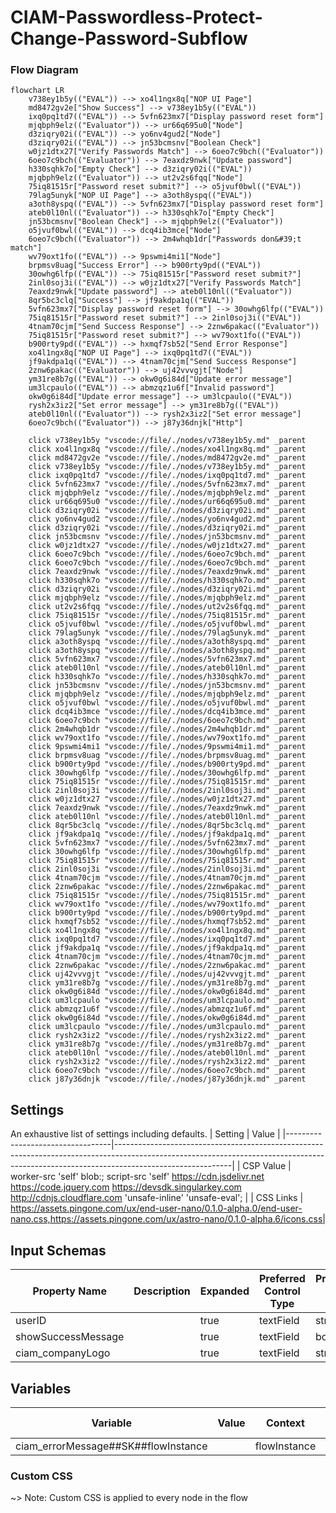 # CIAM-Passwordless-Protect-Change-Password-Subflow

### Flow Diagram
```mermaid
flowchart LR
    v738ey1b5y(("EVAL")) --> xo4l1ngx8q["NOP UI Page"]
    md8472gv2e["Show Success"] --> v738ey1b5y(("EVAL"))
    ixq0pq1td7(("EVAL")) --> 5vfn623mx7["Display password reset form"]
    mjqbph9elz(("Evaluator")) --> ur66q695u0["Node"]
    d3ziqry02i(("EVAL")) --> yo6nv4gud2["Node"]
    d3ziqry02i(("EVAL")) --> jn53bcmsnv["Boolean Check"]
    w0jz1dtx27["Verify Passwords Match"] --> 6oeo7c9bch(("Evaluator"))
    6oeo7c9bch(("Evaluator")) --> 7eaxdz9nwk["Update password"]
    h330sqhk7o["Empty Check"] --> d3ziqry02i(("EVAL"))
    mjqbph9elz(("Evaluator")) --> ut2v2s6fqq["Node"]
    75iq81515r["Password reset submit?"] --> o5jvuf0bwl(("EVAL"))
    79lag5unyk["NOP UI Page"] --> a3oth8yspq(("EVAL"))
    a3oth8yspq(("EVAL")) --> 5vfn623mx7["Display password reset form"]
    ateb0l10nl(("Evaluator")) --> h330sqhk7o["Empty Check"]
    jn53bcmsnv["Boolean Check"] --> mjqbph9elz(("Evaluator"))
    o5jvuf0bwl(("EVAL")) --> dcq4ib3mce["Node"]
    6oeo7c9bch(("Evaluator")) --> 2m4whqb1dr["Passwords don&#39;t match"]
    wv79oxt1fo(("EVAL")) --> 9pswmi4mi1["Node"]
    brpmsv8uag["Success Error"] --> b900rty9pd(("EVAL"))
    30owhg6lfp(("EVAL")) --> 75iq81515r["Password reset submit?"]
    2inl0soj3i(("EVAL")) --> w0jz1dtx27["Verify Passwords Match"]
    7eaxdz9nwk["Update password"] --> ateb0l10nl(("Evaluator"))
    8qr5bc3clq["Success"] --> jf9akdpa1q(("EVAL"))
    5vfn623mx7["Display password reset form"] --> 30owhg6lfp(("EVAL"))
    75iq81515r["Password reset submit?"] --> 2inl0soj3i(("EVAL"))
    4tnam70cjm["Send Success Response"] --> 2znw6pakac(("Evaluator"))
    75iq81515r["Password reset submit?"] --> wv79oxt1fo(("EVAL"))
    b900rty9pd(("EVAL")) --> hxmqf7sb52["Send Error Response"]
    xo4l1ngx8q["NOP UI Page"] --> ixq0pq1td7(("EVAL"))
    jf9akdpa1q(("EVAL")) --> 4tnam70cjm["Send Success Response"]
    2znw6pakac(("Evaluator")) --> uj42vvvgjt["Node"]
    ym31re8b7g(("EVAL")) --> okw0g6i84d["Update error message"]
    um3lcpaulo(("EVAL")) --> abmzqz1u6f["Invalid password"]
    okw0g6i84d["Update error message"] --> um3lcpaulo(("EVAL"))
    rysh2x3iz2["Set error message"] --> ym31re8b7g(("EVAL"))
    ateb0l10nl(("Evaluator")) --> rysh2x3iz2["Set error message"]
    6oeo7c9bch(("Evaluator")) --> j87y36dnjk["Http"]

    click v738ey1b5y "vscode://file/./nodes/v738ey1b5y.md" _parent
    click xo4l1ngx8q "vscode://file/./nodes/xo4l1ngx8q.md" _parent
    click md8472gv2e "vscode://file/./nodes/md8472gv2e.md" _parent
    click v738ey1b5y "vscode://file/./nodes/v738ey1b5y.md" _parent
    click ixq0pq1td7 "vscode://file/./nodes/ixq0pq1td7.md" _parent
    click 5vfn623mx7 "vscode://file/./nodes/5vfn623mx7.md" _parent
    click mjqbph9elz "vscode://file/./nodes/mjqbph9elz.md" _parent
    click ur66q695u0 "vscode://file/./nodes/ur66q695u0.md" _parent
    click d3ziqry02i "vscode://file/./nodes/d3ziqry02i.md" _parent
    click yo6nv4gud2 "vscode://file/./nodes/yo6nv4gud2.md" _parent
    click d3ziqry02i "vscode://file/./nodes/d3ziqry02i.md" _parent
    click jn53bcmsnv "vscode://file/./nodes/jn53bcmsnv.md" _parent
    click w0jz1dtx27 "vscode://file/./nodes/w0jz1dtx27.md" _parent
    click 6oeo7c9bch "vscode://file/./nodes/6oeo7c9bch.md" _parent
    click 6oeo7c9bch "vscode://file/./nodes/6oeo7c9bch.md" _parent
    click 7eaxdz9nwk "vscode://file/./nodes/7eaxdz9nwk.md" _parent
    click h330sqhk7o "vscode://file/./nodes/h330sqhk7o.md" _parent
    click d3ziqry02i "vscode://file/./nodes/d3ziqry02i.md" _parent
    click mjqbph9elz "vscode://file/./nodes/mjqbph9elz.md" _parent
    click ut2v2s6fqq "vscode://file/./nodes/ut2v2s6fqq.md" _parent
    click 75iq81515r "vscode://file/./nodes/75iq81515r.md" _parent
    click o5jvuf0bwl "vscode://file/./nodes/o5jvuf0bwl.md" _parent
    click 79lag5unyk "vscode://file/./nodes/79lag5unyk.md" _parent
    click a3oth8yspq "vscode://file/./nodes/a3oth8yspq.md" _parent
    click a3oth8yspq "vscode://file/./nodes/a3oth8yspq.md" _parent
    click 5vfn623mx7 "vscode://file/./nodes/5vfn623mx7.md" _parent
    click ateb0l10nl "vscode://file/./nodes/ateb0l10nl.md" _parent
    click h330sqhk7o "vscode://file/./nodes/h330sqhk7o.md" _parent
    click jn53bcmsnv "vscode://file/./nodes/jn53bcmsnv.md" _parent
    click mjqbph9elz "vscode://file/./nodes/mjqbph9elz.md" _parent
    click o5jvuf0bwl "vscode://file/./nodes/o5jvuf0bwl.md" _parent
    click dcq4ib3mce "vscode://file/./nodes/dcq4ib3mce.md" _parent
    click 6oeo7c9bch "vscode://file/./nodes/6oeo7c9bch.md" _parent
    click 2m4whqb1dr "vscode://file/./nodes/2m4whqb1dr.md" _parent
    click wv79oxt1fo "vscode://file/./nodes/wv79oxt1fo.md" _parent
    click 9pswmi4mi1 "vscode://file/./nodes/9pswmi4mi1.md" _parent
    click brpmsv8uag "vscode://file/./nodes/brpmsv8uag.md" _parent
    click b900rty9pd "vscode://file/./nodes/b900rty9pd.md" _parent
    click 30owhg6lfp "vscode://file/./nodes/30owhg6lfp.md" _parent
    click 75iq81515r "vscode://file/./nodes/75iq81515r.md" _parent
    click 2inl0soj3i "vscode://file/./nodes/2inl0soj3i.md" _parent
    click w0jz1dtx27 "vscode://file/./nodes/w0jz1dtx27.md" _parent
    click 7eaxdz9nwk "vscode://file/./nodes/7eaxdz9nwk.md" _parent
    click ateb0l10nl "vscode://file/./nodes/ateb0l10nl.md" _parent
    click 8qr5bc3clq "vscode://file/./nodes/8qr5bc3clq.md" _parent
    click jf9akdpa1q "vscode://file/./nodes/jf9akdpa1q.md" _parent
    click 5vfn623mx7 "vscode://file/./nodes/5vfn623mx7.md" _parent
    click 30owhg6lfp "vscode://file/./nodes/30owhg6lfp.md" _parent
    click 75iq81515r "vscode://file/./nodes/75iq81515r.md" _parent
    click 2inl0soj3i "vscode://file/./nodes/2inl0soj3i.md" _parent
    click 4tnam70cjm "vscode://file/./nodes/4tnam70cjm.md" _parent
    click 2znw6pakac "vscode://file/./nodes/2znw6pakac.md" _parent
    click 75iq81515r "vscode://file/./nodes/75iq81515r.md" _parent
    click wv79oxt1fo "vscode://file/./nodes/wv79oxt1fo.md" _parent
    click b900rty9pd "vscode://file/./nodes/b900rty9pd.md" _parent
    click hxmqf7sb52 "vscode://file/./nodes/hxmqf7sb52.md" _parent
    click xo4l1ngx8q "vscode://file/./nodes/xo4l1ngx8q.md" _parent
    click ixq0pq1td7 "vscode://file/./nodes/ixq0pq1td7.md" _parent
    click jf9akdpa1q "vscode://file/./nodes/jf9akdpa1q.md" _parent
    click 4tnam70cjm "vscode://file/./nodes/4tnam70cjm.md" _parent
    click 2znw6pakac "vscode://file/./nodes/2znw6pakac.md" _parent
    click uj42vvvgjt "vscode://file/./nodes/uj42vvvgjt.md" _parent
    click ym31re8b7g "vscode://file/./nodes/ym31re8b7g.md" _parent
    click okw0g6i84d "vscode://file/./nodes/okw0g6i84d.md" _parent
    click um3lcpaulo "vscode://file/./nodes/um3lcpaulo.md" _parent
    click abmzqz1u6f "vscode://file/./nodes/abmzqz1u6f.md" _parent
    click okw0g6i84d "vscode://file/./nodes/okw0g6i84d.md" _parent
    click um3lcpaulo "vscode://file/./nodes/um3lcpaulo.md" _parent
    click rysh2x3iz2 "vscode://file/./nodes/rysh2x3iz2.md" _parent
    click ym31re8b7g "vscode://file/./nodes/ym31re8b7g.md" _parent
    click ateb0l10nl "vscode://file/./nodes/ateb0l10nl.md" _parent
    click rysh2x3iz2 "vscode://file/./nodes/rysh2x3iz2.md" _parent
    click 6oeo7c9bch "vscode://file/./nodes/6oeo7c9bch.md" _parent
    click j87y36dnjk "vscode://file/./nodes/j87y36dnjk.md" _parent
```


## Settings
An exhaustive list of settings including defaults.
| Setting                          | Value                                                                                                                                                                                   |
|----------------------------------|-----------------------------------------------------------------------------------------------------------------------------------------------------------------------------------------|
| CSP Value                        | worker-src &#39;self&#39; blob:; script-src &#39;self&#39; https://cdn.jsdelivr.net https://code.jquery.com https://devsdk.singularkey.com http://cdnjs.cloudflare.com &#39;unsafe-inline&#39; &#39;unsafe-eval&#39;; | 
 | CSS Links                        | https://assets.pingone.com/ux/end-user-nano/0.1.0-alpha.0/end-user-nano.css,https://assets.pingone.com/ux/astro-nano/0.1.0-alpha.6/icons.css|

## Input Schemas
| Property Name | Description | Expanded | Preferred Control Type | Preferred Data Type | Required |
|----------------------------------|-----------------|-----------------|-----------------|-----------------|-----------------|
| userID |  | true | textField | string | true | 
 | showSuccessMessage |  | true | textField | boolean | false | 
 | ciam_companyLogo |  | true | textField | string | false | 
 


## Variables
| Variable | Value | Context | Display Name | Field Type | Min | Max | Mutable | Type |                                                                                                                                                                
|----------------------------------|-----------------|-----------------|-----------------|-----------------|-----------------|-----------------|-----------------|-----------------|
| ciam_errorMessage##SK##flowInstance |  | flowInstance |  | string | 0 | 2000 | true | property | 
 

### Custom CSS
~> Note: Custom CSS is applied to every node in the flow

```css

```
